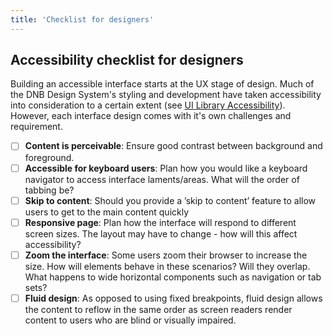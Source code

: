 ```yaml
---
title: 'Checklist for designers'
---
```


## Accessibility checklist for designers

Building an accessible interface starts at the UX stage of design. Much of the DNB Design System's styling and development have taken accessibility into consideration to a certain extent (see [UI Library Accessibility](/uilib/usage/accessibility)). However, each interface design comes with it's own challenges and requirement.

- [ ] **Content is perceivable**: Ensure good contrast between background and foreground.
- [ ] **Accessible for keyboard users**: Plan how you would like a keyboard navigator to access interface laments/areas. What will the order of tabbing be?
- [ ] **Skip to content**: Should you provide a ’skip to content’ feature to allow users to get to the main content quickly
- [ ] **Responsive page**: Plan how the interface will respond to different screen sizes. The layout may have to change - how will this affect accessibility?
- [ ] **Zoom the interface**: Some users zoom their browser to increase the size. How will elements behave in these scenarios? Will they overlap. What happens to wide horizontal components such as navigation or tab sets?
- [ ] **Fluid design**: As opposed to using fixed breakpoints, fluid design allows the content to reflow in the same order as screen readers render content to users who are blind or visually impaired.
